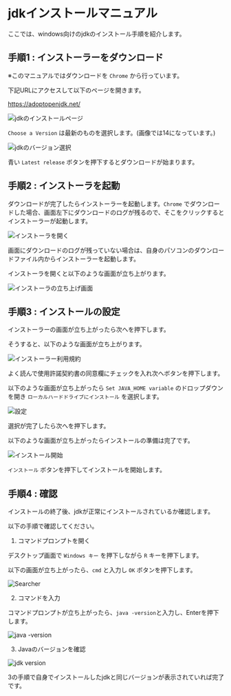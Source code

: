 # jdkインストールマニュアル

ここでは、windows向けのjdkのインストール手順を紹介します。

## 手順1 : インストーラーをダウンロード

※このマニュアルではダウンロードを `Chrome` から行っています。

下記URLにアクセスして以下のページを開きます。

https://adoptopenjdk.net/

![jdkのインストールページ](image/adopt_open_jdk_home.png)

`Choose a Version` は最新のものを選択します。(画像では14になっています。)

![jdkのバージョン選択](image/select_jdk_version.png)

青い `Latest release` ボタンを押下するとダウンロードが始まります。

## 手順2 : インストーラを起動

ダウンロードが完了したらインストーラーを起動します。`Chrome` でダウンロードした場合、画面左下にダウンロードのログが残るので、そこをクリックするとインストーラーが起動します。

![インストーラを開く](image/open_installer.png)

画面にダウンロードのログが残っていない場合は、自身のパソコンのダウンロードファイル内からインストーラーを起動します。

インストーラを開くと以下のような画面が立ち上がります。

![インストーラの立ち上げ画面](image/installer1.png)

## 手順3 : インストールの設定

インストーラーの画面が立ち上がったら次へを押下します。

そうすると、以下のような画面が立ち上がります。

![インストーラー利用規約](image/check_the_check_box.png)

よく読んで使用許諾契約書の同意欄にチェックを入れ次へボタンを押下します。

以下のような画面が立ち上がったら `Set JAVA_HOME variable` のドロップダウンを開き `ローカルハードドライブにインストール` を選択します。

![設定](image/settings.png)

選択が完了したら次へを押下します。

以下のような画面が立ち上がったらインストールの準備は完了です。

![インストール開始](image/start_install.png)

`インストール` ボタンを押下してインストールを開始します。

## 手順4 : 確認

インストールの終了後、jdkが正常にインストールされているか確認します。

以下の手順で確認してください。

1. コマンドプロンプトを開く

デスクトップ画面で `Windows キー` を押下しながら `R` キーを押下します。

以下の画面が立ち上がったら、`cmd` と入力し `OK` ボタンを押下します。

![Searcher](image/Searcher.png)

2. コマンドを入力

コマンドプロンプトが立ち上がったら、`java -version`と入力し、Enterを押下します。

![java -version](image/input_java_version.png)

3. Javaのバージョンを確認

![jdk version](image/view_java_version.png)

3の手順で自身でインストールしたjdkと同じバージョンが表示されていれば完了です。
